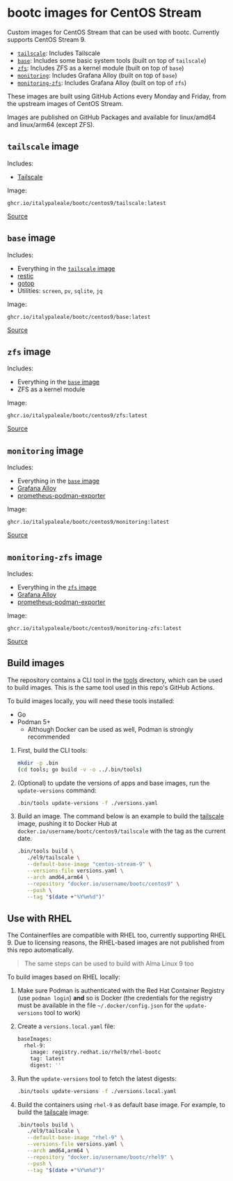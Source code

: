 # bootc images for CentOS Stream

Custom images for CentOS Stream that can be used with bootc. Currently supports CentOS Stream 9.

- [`tailscale`](#tailscale-image): Includes Tailscale
- [`base`](#base-image): Includes some basic system tools (built on top of `tailscale`)
- [`zfs`](#zfs-image): Includes ZFS as a kernel module (built on top of `base`)
- [`monitoring`](#monitoring-image): Includes Grafana Alloy (built on top of `base`)
- [`monitoring-zfs`](#monitoring-zfs-image): Includes Grafana Alloy (built on top of `zfs`)

These images are built using GitHub Actions every Monday and Friday, from the upstream images of CentOS Stream.

Images are published on GitHub Packages and available for linux/amd64 and linux/arm64 (except ZFS).

## `tailscale` image

Includes:

- [Tailscale](https://tailscale.com/)

Image:

```text
ghcr.io/italypaleale/bootc/centos9/tailscale:latest
```

[Source](./el9/tailscale/)

## `base` image

Includes:

- Everything in the [`tailscale` image](#tailscale-image)
- [restic](https://github.com/restic/restic)
- [gotop](https://github.com/xxxserxxx/gotop)
- Utilities: `screen`, `pv`, `sqlite`, `jq`

Image:

```text
ghcr.io/italypaleale/bootc/centos9/base:latest
```

[Source](./el9/base/)

## `zfs` image

Includes:

- Everything in the [`base` image](#base-image)
- ZFS as a kernel module

Image:

```text
ghcr.io/italypaleale/bootc/centos9/zfs:latest
```

[Source](./el9/zfs/)

## `monitoring` image

Includes:

- Everything in the [`base` image](#base-image)
- [Grafana Alloy](https://github.com/grafana/alloy)
- [prometheus-podman-exporter](https://github.com/containers/prometheus-podman-exporter)

Image:

```text
ghcr.io/italypaleale/bootc/centos9/monitoring:latest
```

[Source](./el9/monitoring/)

## `monitoring-zfs` image

Includes:

- Everything in the [`zfs` image](#zfs-image)
- [Grafana Alloy](https://github.com/grafana/alloy)
- [prometheus-podman-exporter](https://github.com/containers/prometheus-podman-exporter)

Image:

```text
ghcr.io/italypaleale/bootc/centos9/monitoring-zfs:latest
```

[Source](./el9/monitoring-zfs/)

## Build images

The repository contains a CLI tool in the [tools](./tools/) directory, which can be used to build images. This is the same tool used in this repo's GitHub Actions.

To build images locally, you will need these tools installed:

- Go
- Podman 5+
  - Although Docker can be used as well, Podman is strongly recommended

1. First, build the CLI tools:

   ```sh
   mkdir -p .bin
   (cd tools; go build -v -o ../.bin/tools)
   ```

2. (Optional) to update the versions of apps and base images, run the `update-versions` command:

   ```sh
   .bin/tools update-versions -f ./versions.yaml
   ```

3. Build an image. The command below is an example to build the [tailscale](./el9/tailscale) image, pushing it to Docker Hub at `docker.io/username/bootc/centos9/tailscale` with the tag as the current date.

   ```sh
   .bin/tools build \
      ./el9/tailscale \
      --default-base-image "centos-stream-9" \
      --versions-file versions.yaml \
      --arch amd64,arm64 \
      --repository "docker.io/username/bootc/centos9" \
      --push \
      --tag "$(date +"%Y%m%d")"
   ```

## Use with RHEL

The Containerfiles are compatible with RHEL too, currently supporting RHEL 9. Due to licensing reasons, the RHEL-based images are not published from this repo automatically.

> The same steps can be used to build with Alma Linux 9 too

To build images based on RHEL locally:

1. Make sure Podman is authenticated with the Red Hat Container Registry (use `podman login`) **and** so is Docker (the credentials for the registry must be available in the file `~/.docker/config.json` for the `update-versions` tool to work)
2. Create a `versions.local.yaml` file:

   ```sh
   baseImages:
     rhel-9:
       image: registry.redhat.io/rhel9/rhel-bootc
       tag: latest
       digest: ''
   ```

3. Run the `update-versions` tool to fetch the latest digests:

   ```sh
   .bin/tools update-versions -f ./versions.local.yaml
   ```

4. Build the containers using `rhel-9` as default base image. For example, to build the [tailscale](./el9/tailscale) image:

   ```sh
   .bin/tools build \
      ./el9/tailscale \
      --default-base-image "rhel-9" \
      --versions-file versions.yaml \
      --arch amd64,arm64 \
      --repository "docker.io/username/bootc/rhel9" \
      --push \
      --tag "$(date +"%Y%m%d")"
   ```
